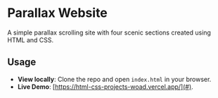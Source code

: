 
# Parallax Website

A simple parallax scrolling site with four scenic sections created using HTML and CSS.

## Usage

- **View locally**: Clone the repo and open `index.html` in your browser.
- **Live Demo**: [https://html-css-projects-woad.vercel.app/](#).

